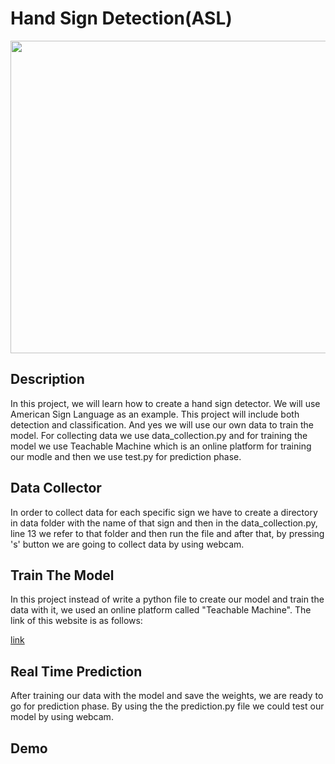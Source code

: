
# Hand Sign Detection(ASL)
<p align="center">
<kbd>
   <img align="center" src="https://user-images.githubusercontent.com/54831801/189453434-fbef14f5-9d70-4089-9035-274b6bf66462.png" width="700" height="500">
</kbd>
</p>

## Description 
In this project, we will learn how to create a hand sign detector. We will use American Sign Language as an example. This project will include both detection and classification. 
And yes we will use our own data to train the model.
For collecting data we use data_collection.py and for training the model we use Teachable Machine which is an online platform for training our modle and then we use test.py for prediction phase.  

## Data Collector
In order to collect data for each specific sign we have to create a directory in data folder with the name of that sign and then in the data_collection.py, line 13 we refer to that folder and then run the file and after that, by pressing 's' button we are going to collect data by using webcam.

## Train The Model
In this project instead of write a python file to create our model and train the data with it, we used an online platform called "Teachable Machine". The link of this website is as follows:

[link](https://teachablemachine.withgoogle.com/)
## Real Time Prediction
After training our data with the model and save the weights, we are ready to go for prediction phase. By using the the prediction.py file we could test our model by using webcam.

## Demo
